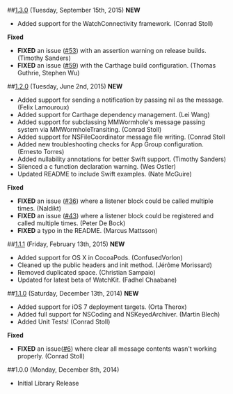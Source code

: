 ##[1.3.0](https://github.com/mutualmobile/MMWormhole/milestones/1.3.0) (Tuesday, September 15th, 2015)
**NEW**
* Added support for the WatchConnectivity framework. (Conrad Stoll)

**Fixed**
* **FIXED** an issue ([#53](https://github.com/mutualmobile/MMWormhole/pull/53)) with an assertion warning on release builds. (Timothy Sanders)
* **FIXED** an issue ([#59](https://github.com/mutualmobile/MMWormhole/pull/59)) with the Carthage build configuration. (Thomas Guthrie, Stephen Wu)


##[1.2.0](https://github.com/mutualmobile/MMWormhole/milestones/1.2.0) (Tuesday, June 2nd, 2015)
**NEW**
* Added support for sending a notification by passing nil as the message. (Felix Lamouroux)
* Added support for Carthage dependency management. (Lei Wang)
* Added support for subclassing MMWormhole's message passing system via MMWormholeTransiting. (Conrad Stoll)
* Added support for NSFileCoordinator message file writing. (Conrad Stoll
* Added new troubleshooting checks for App Group configuration. (Ernesto Torres)
* Added nullability annotations for better Swift support. (Timothy Sanders)
* Silenced a c function declaration warning. (Wes Ostler)
* Updated README to include Swift examples. (Nate McGuire)

**Fixed**
* **FIXED** an issue ([#36](https://github.com/mutualmobile/MMWormhole/pull/36)) where a listener block could be called multiple times. (Naldikt)
* **FIXED** an issue ([#43](https://github.com/mutualmobile/MMWormhole/issues/43)) where a listener block could be registered and called multiple times. (Peter De Bock)
* **FIXED** a typo in the README. (Marcus Mattsson)


##[1.1.1](https://github.com/mutualmobile/MMWormhole/milestones/1.1.1) (Friday, February 13th, 2015)
**NEW**
* Added support for OS X in CocoaPods. (ConfusedVorlon)
* Cleaned up the public headers and init method. (Jérôme Morissard)
* Removed duplicated space. (Christian Sampaio)
* Updated for latest beta of WatchKit. (Fadhel Chaabane)


##[1.1.0](https://github.com/mutualmobile/MMWormhole/milestones/1.1.0) (Saturday, December 13th, 2014)
**NEW**
* Added support for iOS 7 deployment targets. (Orta Therox)
* Added full support for NSCoding and NSKeyedArchiver. (Martin Blech)
* Added Unit Tests! (Conrad Stoll)

**Fixed**
* **FIXED** an issue([#6](https://github.com/mutualmobile/MMWormhole/pull/6)) where clear all message contents wasn't working properly. (Conrad Stoll)


##1.0.0 (Monday, December 8th, 2014)
 * Initial Library Release